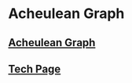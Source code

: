 # Acheulean Graph

## [Acheulean Graph](https://acheul.net)

## [Tech Page](https://tech.acheul.net)